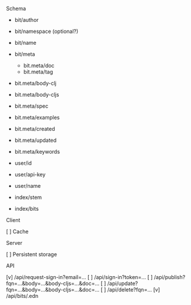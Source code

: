 Schema

- bit/author
- bit/namespace (optional?)
- bit/name
- bit/meta
  - bit.meta/doc
  - bit.meta/tag
- bit.meta/body-clj
- bit.meta/body-cljs
- bit.meta/spec
- bit.meta/examples
- bit.meta/created
- bit.meta/updated
- bit.meta/keywords

- user/id
- user/api-key
- user/name

- index/stem
- index/bits

Client

[ ] Cache

Server

[ ] Persistent storage

API

[v] /api/request-sign-in?email=...
[ ] /api/sign-in?token=...
[ ] /api/publish?fqn=...&body=...&body-cljs=...&doc=...
[ ] /api/update?fqn=...&body=...&body-cljs=...&doc=...
[ ] /api/delete?fqn=...
[v] /api/bits/<path>.edn